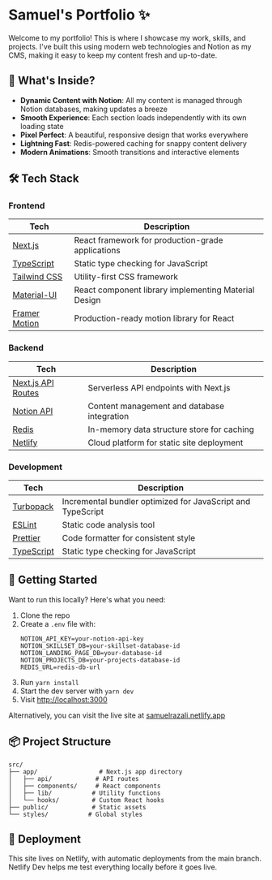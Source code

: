 # Samuel's Portfolio ✨

Welcome to my portfolio! This is where I showcase my work, skills, and projects. I've built this using modern web technologies and Notion as my CMS, making it easy to keep my content fresh and up-to-date.

## 🌟 What's Inside?

- **Dynamic Content with Notion**: All my content is managed through Notion databases, making updates a breeze
- **Smooth Experience**: Each section loads independently with its own loading state
- **Pixel Perfect**: A beautiful, responsive design that works everywhere
- **Lightning Fast**: Redis-powered caching for snappy content delivery
- **Modern Animations**: Smooth transitions and interactive elements

## 🛠️ Tech Stack

### Frontend
| Tech | Description |
|------|-------------|
| [Next.js](https://nextjs.org/) | React framework for production-grade applications |
| [TypeScript](https://www.typescriptlang.org/) | Static type checking for JavaScript |
| [Tailwind CSS](https://tailwindcss.com/) | Utility-first CSS framework |
| [Material-UI](https://mui.com/) | React component library implementing Material Design |
| [Framer Motion](https://www.framer.com/motion/) | Production-ready motion library for React |

### Backend
| Tech | Description |
|------|-------------|
| [Next.js API Routes](https://nextjs.org/docs/app/building-your-application/routing/route-handlers) | Serverless API endpoints with Next.js |
| [Notion API](https://developers.notion.com/) | Content management and database integration |
| [Redis](https://redis.io/) | In-memory data structure store for caching |
| [Netlify](https://www.netlify.com/) | Cloud platform for static site deployment |

### Development
| Tech | Description |
|------|-------------|
| [Turbopack](https://turbo.build/pack) | Incremental bundler optimized for JavaScript and TypeScript |
| [ESLint](https://eslint.org/) | Static code analysis tool |
| [Prettier](https://prettier.io/) | Code formatter for consistent style |
| [TypeScript](https://www.typescriptlang.org/) | Static type checking for JavaScript |

## 🔧 Getting Started

Want to run this locally? Here's what you need:

1. Clone the repo
2. Create a `.env` file with:
   ```
   NOTION_API_KEY=your-notion-api-key
   NOTION_SKILLSET_DB=your-skillset-database-id
   NOTION_LANDING_PAGE_DB=your-database-id
   NOTION_PROJECTS_DB=your-projects-database-id
   REDIS_URL=redis-db-url
   ```
3. Run `yarn install`
4. Start the dev server with `yarn dev`
5. Visit [http://localhost:3000](http://localhost:3000)

Alternatively, you can visit the live site at [samuelrazali.netlify.app](https://samuelrazali.netlify.app/)

## 📦 Project Structure

```
src/
├── app/                 # Next.js app directory
│   ├── api/            # API routes
│   ├── components/     # React components
│   ├── lib/           # Utility functions
│   └── hooks/         # Custom React hooks
├── public/            # Static assets
└── styles/           # Global styles
```

## 🚀 Deployment

This site lives on Netlify, with automatic deployments from the main branch. Netlify Dev helps me test everything locally before it goes live.

